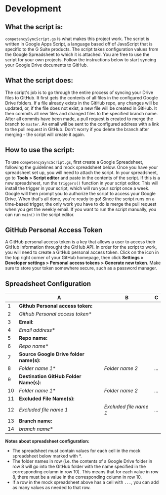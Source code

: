 # Development

## What the script is:
`competencySyncScript.gs` is what makes this project work. The script is written in Google Apps Script, a language based off of JavaScript that is specific to the G Suite products. The script takes configuration values from the Google Spreadsheet to which it is attached. You are free to use the script for your own projects. Follow the instructions below to start syncing your Google Drive documents to GitHub.

## What the script does:
The script's job is to go through the entire process of syncing your Drive files to GitHub. It first gets the contents of all files in the configured Google Drive folders. If a file already exists in the GitHub repo, any changes will be updated, or, if the file does not exist, a new file will be created in GitHub. It then commits all new files and changed files to the specified branch name. After all commits have been made, a pull request is created to merge the branch to `master`. An email will be sent to the configured address with a link to the pull request in GitHub. Don't worry if you delete the branch after merging - the script will create it again.

## How to use the script:
To use `competencySyncScript.gs`, first create a Google Spreadsheet, following the guidelines and mock spreadsheet below. Once you have your spreadsheet set up, you will need to attach the script. In your spreadsheet, go to <b>Tools > Script editor</b> and paste in the contents of the script. If this is a new spreadsheet, run the `triggers()` function in your script editor. This will install the trigger in your script, which will run your script once a week. Google will then prompt you to authorize the script to access your Google Drive. When that's all done, you're ready to go! Since the script runs on a time-based trigger, the only work you have to do is merge the pull request when you get the weekly email. If you want to run the script manually, you can run `main()` in the script editor.

## GitHub Personal Access Token
A GitHub personal access token is a key that allows a user to access their GitHub information throught the GitHub API. In order for the script to work, you will need to create a GitHub personal access token. Click on the icon in the top right corner of your GitHub homepage, then click <b>Settings > Developer settings > Personal access tokens > Generate new token</b>. Make sure to store your token somewhere secure, such as a password manager.

## Spreadsheet Configuration
|    | A                                   | B                      | C           |
|----|-------------------------------------|------------------------|-------|
| 1  | <b>Github Personal access token:</b>       |                        |
| 2  | *Github Personal access token**      |                        |
| 3  | <b>Email:</b>                              |                        |
| 4  | *Email address**                     |                        |
| 5  | <b>Repo name:</b>                          |                        |
| 6  | *Repo name**                         |                        |
| 7  | <b>Source Google Drive folder name(s):</b> |                        |
| 8  | *Folder name 1**                     | *Folder name 2*        |    *...*    |
| 9  | <b>Destination GitHub Folder Name(s):</b>  |
| 10 | *Folder name 1**                     | *Folder name 2*        |    *...*    |
| 11 | <b>Excluded File Name(s):</b>              |
| 12 | *Excluded file name 1*              | *Excluded file name 1* |    *...*    |
| 13 | <b>Branch name:</b>                        |
| 14 | *branch name**                       |

<b>Notes about spreadsheet configuration:</b>
- The spreadsheet must contain values for each cell in the mock spreadsheet below marked with *.
- The folder names in row (i.e. the contents of a Google Drive folder in row 8 will go into the GitHub folder with the name specified in the corresponding column in row 10). This means that for each value in row 8, there must be a value in the corresponding column in row 10.
- If a row in the mock spreadsheet above has a cell with `...`, you can add as many values as needed to that row.
